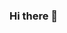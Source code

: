 ### Hi there 👋

<!--
**CelinaWalkowicz/CelinaWalkowicz** is a ✨ _special_ ✨ repository because its `README.md` (this file) appears on your GitHub profile.

Here are some ideas to get you started:

- 🔭 I’m currently working on ... Discord Bots
- 🌱 I’m currently learning ... Python, and Data Science
- 😄 Pronouns: ... They/Them
- ⚡ Fun fact: ... I make needle felted imaginary monsters
